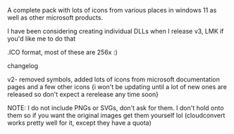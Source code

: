A complete pack with lots of icons from various places in windows 11 as well as other microsoft products.

I have been considering creating individual DLLs when I release v3, LMK if you'd like me to do that

.ICO format, most of these are 256x :)


changelog

v2- removed symbols, added lots of icons from microsoft documentation pages and a few other icons
{i won't be updating until a lot of new ones are released so don't expect a rerelease any time soon}

NOTE: I do not include PNGs or SVGs, don't ask for them. I don't hold onto them so if you want the original images get them yourself lol
(cloudconvert works pretty well for it, except they have a quota)
